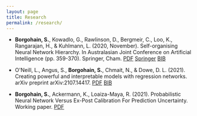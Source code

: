 ```yaml
---
layout: page
title: Research
permalink: /research/
---
```


<!-- <div>
{% for item in site.data.papers %}
     <ul>
        <li>
            {{ item.cite | markdownify }}
            {% if item.pdf %}
                <a href="{{ item.pdf }}"><span class="badge post-tags">PDF</span></a>
            {% endif %}
            {% if item.doi %}
                <a href="{{ item.pdf }}"><span class="badge post-tags">DOI</span></a>
            {% endif %}
        </li>
    </ul>
{% endfor %}
</div> -->

- **Borgohain, S.**, Kowadlo, G., Rawlinson, D., Bergmeir, C., Loo, K., Rangarajan, H., & Kuhlmann, L. (2020, November). Self-organising Neural Network Hierarchy. In Australasian Joint Conference on Artificial Intelligence (pp. 359-370). Springer, Cham. <a href="/assets/documents/self_organising_neural_network_hierarchy.pdf"><span class="badge post-tags">PDF</span></a> <a href="https://link.springer.com/chapter/10.1007/978-3-030-64984-5_28"><span class="badge post-tags">Springer</span></a> <a href="/assets/documents/bibtex/self-organising.bib"><span class="badge post-tags">BIB</span></a>

- O'Neill, L., Angus, S., **Borgohain, S.**, Chmait, N., & Dowe, D. L. (2021). Creating powerful and interpretable models with regression networks. arXiv preprint arXiv:2107.14417. <a href="/assets/documents/regression_networks.pdf"><span class="badge post-tags">PDF</span></a> <a href="/assets/documents/bibtex/regression-nets.bib"><span class="badge post-tags">BIB</span></a>

- **Borgohain, S.**, Ackermann, K., Loaiza-Maya, R. (2021). Probabilistic Neural Network Versus Ex-Post Calibration For Prediction Uncertainty. Working paper. <a href="/assets/documents/prob_net_vs_ex_post_calibration.pdf"><span class="badge post-tags">PDF</span></a>